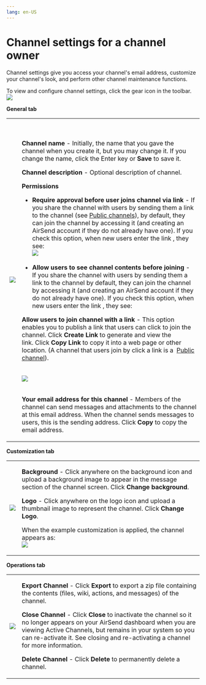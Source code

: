 ```yaml
---
lang: en-US
---
```


# Channel settings for a channel owner

Channel settings give you access your channel's email address, customize your channel's look, and perform other channel maintenance functions.

To view and configure channel settings, click the gear icon in the toolbar.  
![](../../assets/channels/channel-settings-for-a-channel-owner/as-settings-owner.png)  

**General tab**

<table><colgroup><col><col></colgroup><tbody><tr><td><div><p><span><img src="../../assets/channels/channel-settings-for-a-channel-owner/as-channel-gen-settings.png"></span></p></div></td><td><div><p><br></p><p><strong>Channel name </strong>- Initially, the name that you gave the channel when you create it, but you may change it. If you change the name, click the Enter key&nbsp;or <strong>Save</strong> to save it.&nbsp;</p><p><strong>Channel description </strong>- Optional description of channel.</p><p><strong>Permissions</strong>&nbsp;</p><ul><li><strong>Require approval before user joins channel via link</strong> - If you share the channel with users by sending them a link to the channel (see <a href="/$replace">Public channels</a>), by default, they can join the channel by accessing it (and creating an AirSend account if they do not already have one). If you check this option, when new users enter the link , they see:<br><span><img src="../../assets/channels/channel-settings-for-a-channel-owner/as-ask-to-join.png"></span></li></ul><ul><li><strong>Allow users to see channel contents before joining</strong> -&nbsp; If you share the channel with users by sending them a link to the channel&nbsp;by default, they can join the channel by accessing it (and creating an AirSend account if they do not already have one). If you check this option, when new users enter the link , they see:</li></ul><p><strong>Allow users to join channel with a link </strong>- This option enables you to publish a link that users can click to join the channel. Click <strong>Create Link&nbsp;</strong>to generate and view the link.&nbsp;Click <strong>Copy Link</strong> to copy it into a web page or other location.&nbsp;(A channel that users join by click a link is a&nbsp;&nbsp;<a href="/$replace">Public channel</a>).</p><p><br><span><img src="../../assets/channels/channel-settings-for-a-channel-owner/as-created-link.png"></span><br><br></p><p><strong>Your email address for this channel</strong> - Members of the channel can send messages and attachments to the channel at this email address. When the channel sends messages to users, this is the sending address.&nbsp;Click <strong>Copy</strong> to copy the email address.</p></div></td></tr></tbody></table>

**Customization tab**

<table><colgroup><col><col></colgroup><tbody><tr><td><div><p><span><img src="../../assets/channels/channel-settings-for-a-channel-owner/channel-cust.jpg"></span></p></div></td><td><div><p><strong>Background </strong>- Click anywhere on the background icon and upload a background image to appear in the message section of the channel screen. Click <strong>Change background</strong>.&nbsp;</p><p><strong>Logo</strong> - Click anywhere on the logo icon and upload a thumbnail image to represent the channel. Click <strong>Change Logo</strong>.</p><p>When the example customization is applied, the channel appears as:<br><span><img src="../../assets/channels/channel-settings-for-a-channel-owner/as-logo-back.jpg"></span></p></div></td></tr></tbody></table>

**Operations tab**

<table><colgroup><col><col></colgroup><tbody><tr><td><div><p><span><img src="../../assets/channels/channel-settings-for-a-channel-owner/as-operations.png"></span></p></div></td><td><p><strong>Export Channel</strong> - Click <strong>Export</strong> to export a zip file containing the contents (files, wiki, actions, and messages) of the channel.</p><p><strong>Close Channel</strong> - Click <strong>Close</strong> to inactivate the channel so it no longer appears on your AirSend dashboard when you are viewing Active Channels, but remains in your system so you can re-activate it. See closing and re-activating a channel for more information.</p><p><strong>Delete Channel</strong> - Click <strong>Delete</strong> to permanently delete a channel.</p></td></tr></tbody></table>